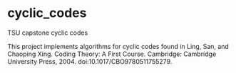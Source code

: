 # cyclic_codes
TSU capstone cyclic codes

This project implements algorithms for cyclic codes found in Ling, San, and Chaoping Xing. Coding Theory: A First Course. Cambridge: Cambridge University Press, 2004. doi:10.1017/CBO9780511755279.
